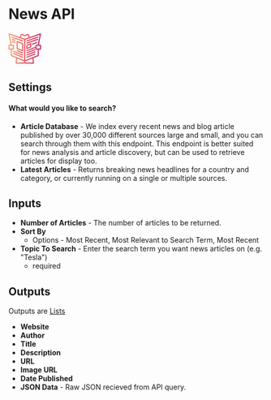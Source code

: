 # News API

![Get breaking news headlines, and search for articles from over 5,000 news sources and blogs.](../../.gitbook/assets/news_api.png)

## Settings

#### What would you like to search?

* **Article Database** - We index every recent news and blog article published by over 30,000 different sources large and small, and you can search through them with this endpoint. This endpoint is better suited for news analysis and article discovery, but can be used to retrieve articles for display too.
* **Latest Articles** - Returns breaking news headlines for a country and category, or currently running on a single or multiple sources.

## Inputs

* **Number of Articles** - The number of articles to be returned. 
* **Sort By** 
  * Options - Most Recent, Most Relevant to Search Term, Most Recent
* **Topic To Search** - Enter the search term you want news articles on \(e.g. "Tesla"\)
  * required

## Outputs

Outputs are [Lists](../../introduction/variables.md#lists)

* **Website**
* **Author**
* **Title**
* **Description**
* **URL**
* **Image URL**
* **Date Published**
* **JSON Data** - Raw JSON recieved from API query.

